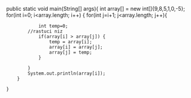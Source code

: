 public static void main(String[] args){
        int array[] = new int[]{9,8,5,1,0,-5};
        for(int i=0; i<array.length; i++) {
            for(int j=i+1; j<array.length; j++){
            
                int temp=0;
            //rastuci niz
                if(array[i] > array[j]) {
                    temp = array[i];
                    array[i] = array[j];
                    array[j] = temp;
                }

            }
            System.out.println(array[i]);
        }

    }
